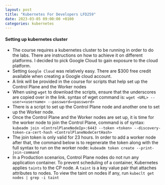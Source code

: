 ```yaml
---
layout: post
title: "Kubernetes For Developers LFD259"
date: 2023-03-05 09:00:00 +0100
categories: kubernetes
---
```


#### Setting up kubernetes cluster
* The course requires a kubernetes cluster to be running in order to do the labs.  There are instructions on how to achieve it on different platforms.  I decided to pick Google Cloud to gain exposure to the cloud platform. 
* Setting `Google Cloud` was relatively easy.  There are $300 free credit available when creating a Google cloud account.
* A link will be provided in the course for scripts that help set up the Control Plane and the Worker nodes
* When using `wget` to download the scripts, ensure that the underscores are copied over in the link. syntax of wget command is: `wget <URL> --user=<username> --password=<password>`
* There is a script to set up the Control Plane node and another one to set up the Worker node.
* Once the Control Plane and the Worker nodes are set up, it is time for the worker node to join the Control Plane, command is of syntax: `kubeadm join <ControlPlaneNodeIp>:6443 --token <token> --discovery-token-ca-cert-hash <ControlPlaneNodeCertHash>`
* The join token is only valid for 23 hours. In order to add a worker node after that, the command below is to regenerate the token along with the full syntax to run on the worker node: `kubeadm token create --print-join-command`
* In a Production scenarios, Control Plane nodes do not run any application container.  To prevent scheduling of a container, Kubernetes applies `taints` to the CP node.  A `taint` is a key value pair that attaches attributes to nodes.  To view the taint on nodes if any, run `kubeclt get nodes | grep -i taint`

